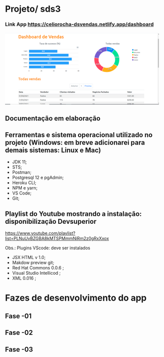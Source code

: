# Projeto/ sds3
### Link App https://celiorocha-dsvendas.netlify.app/dashboard
![Tela App](https://github.com/CelioRochadaSilva/projeto-sds3/blob/main/tela%20app.png)

## Documentação em elaboração

## Ferramentas e sistema operacional utilizado no projeto (Windows: em breve adicionarei para demais sistemas: Linux e Mac) 
- JDK 11;
- STS;
- Postman;
- Postgresql 12 e pgAdmin;
- Heroku CLI;
- NPM e yarn;
- VS Code;
- Git;

## Playlist do Youtube mostrando a instalação: disponibilização Devsuperior
https://www.youtube.com/playlist?list=PLNuUvBZGBA8kMTSPMmmNiRm2z0gRxXxox

Obs.: Plugins VScode: deve ser instalados
- JSX HTML v 1.0;
- Makdow preview git;
- Red Hat Commons 0.0.6 ;
- Visual Studio Intellicod ;
- XML 0.016 ;

# Fazes de desenvolvimento do app
## Fase -01
## Fase -02
## Fase -03




